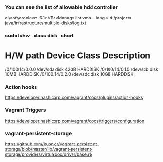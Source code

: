 ### You can see the list of allowable hdd controller

c:\soft\oraclevm-6.1>VBoxManage list vms --long > d:/projects-java/infrastructure/multiple-disks/log.txt

### sudo lshw -class disk -short

H/W path           Device     Class          Description
========================================================
/0/100/14/0.0.0    /dev/sda   disk           42GB HARDDISK
/0/100/14/0.1.0    /dev/sdb   disk           10MB HARDDISK
/0/100/14/0.2.0    /dev/sdc   disk           10GB HARDDISK

### Action hooks

https://developer.hashicorp.com/vagrant/docs/plugins/action-hooks

### Vagrant Triggers

https://developer.hashicorp.com/vagrant/docs/triggers/configuration

### vagrant-persistent-storage

https://github.com/kusnier/vagrant-persistent-storage/blob/master/lib/vagrant-persistent-storage/providers/virtualbox/driver/base.rb